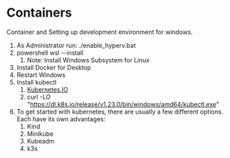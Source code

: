 # Containers
Container and Setting up development environment for windows.

1. As Administrator run: ./enable_hyperv.bat
2. powershell wsl --install
    1. Note: Install Windows Subsystem for Linux
3. Install Docker for Desktop
4. Restart Windows
5. Install kubectl 
    1. [Kubernetes.IO](https://kubernetes.io/docs/tasks/tools/install-kubectl-windows/#install-kubectl-binary-with-curl-on-windows)
    2. curl -LO "https://dl.k8s.io/release/v1.23.0/bin/windows/amd64/kubectl.exe"
7. To get started with kubernetes, there are usually a few different options. Each have its own advantages:
    1. Kind
    2. Minikube
    3. Kubeadm
    4. k3s
